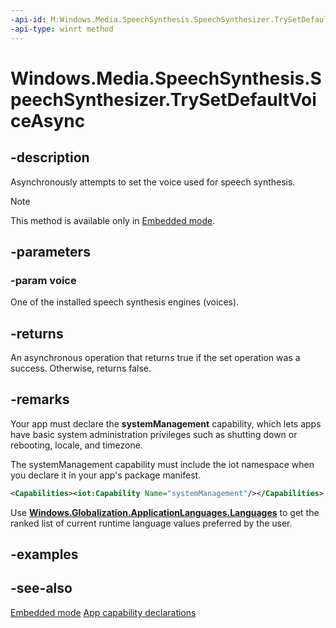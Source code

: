 ```yaml
---
-api-id: M:Windows.Media.SpeechSynthesis.SpeechSynthesizer.TrySetDefaultVoiceAsync(Windows.Media.SpeechSynthesis.VoiceInformation)
-api-type: winrt method
---
```


<!-- Method syntax.
public IAsyncOperation<bool> SpeechSynthesizer.TrySetDefaultVoiceAsync(VoiceInformation voice)
-->

# Windows.Media.SpeechSynthesis.SpeechSynthesizer.TrySetDefaultVoiceAsync

## -description
Asynchronously attempts to set the voice used for speech synthesis.

> [!NOTE]
> This method is available only in [Embedded mode](https://developer.microsoft.com/windows/iot/docs/embeddedmode). 

## -parameters
### -param voice
One of the installed speech synthesis engines (voices).

## -returns
An asynchronous operation that returns true if the set operation was a success. Otherwise, returns false.

## -remarks
 Your app must declare the **systemManagement** capability, which lets apps have basic system administration privileges such as shutting down or rebooting, locale, and timezone.

The systemManagement capability must include the iot namespace when you declare it in your app's package manifest.

```xml
<Capabilities><iot:Capability Name="systemManagement"/></Capabilities>
```

Use [**Windows.Globalization.ApplicationLanguages.Languages**](https://docs.microsoft.com/uwp/api/windows.globalization.applicationlanguages#Windows_Globalization_ApplicationLanguages_Languages) to get the ranked list of current runtime language values preferred by the user.
## -examples

## -see-also
[Embedded mode](https://developer.microsoft.com/windows/iot/docs/embeddedmode)
[App capability declarations](https://docs.microsoft.com/windows/uwp/packaging/app-capability-declarations)

